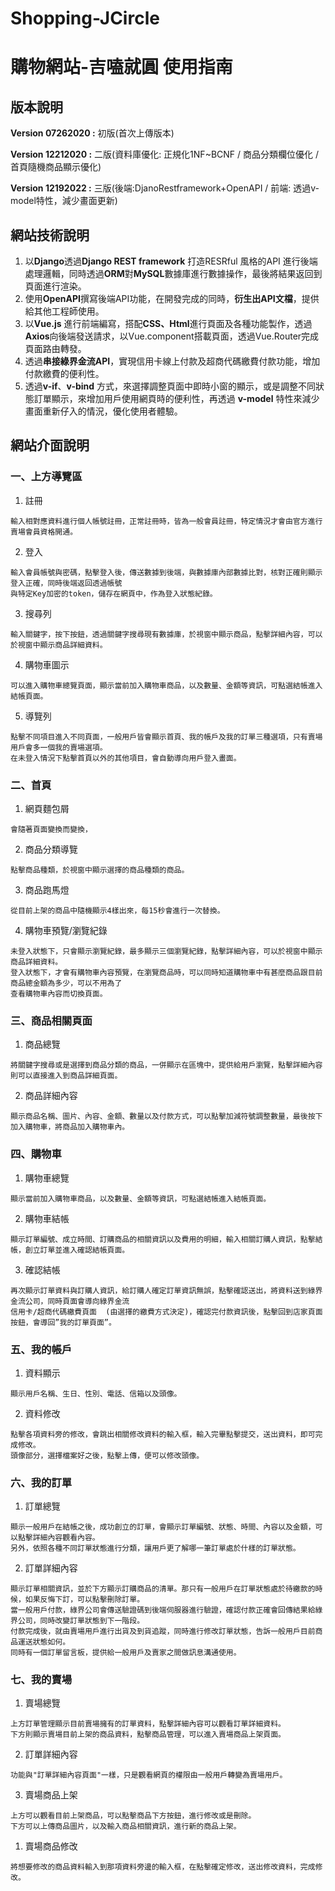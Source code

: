 # Shopping-JCircle

# 購物網站-吉嗑就圓 使用指南

## 版本說明

**Version 07262020 :** 初版(首次上傳版本)

**Version 12212020  :** 二版(資料庫優化: 正規化1NF~BCNF / 商品分類欄位優化 / 首頁隨機商品顯示優化) 

**Version 12192022  :** 三版(後端:DjanoRestframework+OpenAPI / 前端: 透過v-model特性，減少畫面更新) 
## 網站技術說明


1. 以**Django**透過**Django REST framework** 打造RESRful 風格的API 進行後端處理邏輯，同時透過**ORM**對**MySQL**數據庫進行數據操作，最後將結果返回到頁面進行渲染。
2. 使用**OpenAPI**撰寫後端API功能，在開發完成的同時，**衍生出API文檔**，提供給其他工程師使用。
3. 以**Vue.js** 進行前端編寫，搭配**CSS、Html**進行頁面及各種功能製作，透過**Axios**向後端發送請求，以Vue.component搭載頁面，透過Vue.Router完成頁面路由轉發。
4. 透過**串接綠界金流API**，實現信用卡線上付款及超商代碼繳費付款功能，增加付款繳費的便利性。
5. 透過**v-if**、**v-bind** 方式，來選擇調整頁面中即時小窗的顯示，或是調整不同狀態訂單顯示，來增加用戶使用網頁時的便利性，再透過 **v-model** 特性來減少畫面重新仔入的情況，優化使用者體驗。

## 網站介面說明

### 一、上方導覽區

1. 註冊

```
輸入相對應資料進行個人帳號註冊，正常註冊時，皆為一般會員註冊，特定情況才會由官方進行賣場會員資格開通。

```

2. 登入

```
輸入會員帳號與密碼，點擊登入後，傳送數據到後端，與數據庫內部數據比對，核對正確則顯示登入正確，同時後端返回透過帳號
與特定Key加密的token，儲存在網頁中，作為登入狀態紀錄。

```

3. 搜尋列

```
輸入關鍵字，按下按鈕，透過關鍵字搜尋現有數據庫，於視窗中顯示商品，點擊詳細內容，可以於視窗中顯示商品詳細資料。

```

4. 購物車圖示

```
可以進入購物車總覽頁面，顯示當前加入購物車商品，以及數量、金額等資訊，可點選結帳進入結帳頁面。

```

5. 導覽列

```
點擊不同項目進入不同頁面，一般用戶皆會顯示首頁、我的帳戶及我的訂單三種選項，只有賣場用戶會多一個我的賣場選項。
在未登入情況下點擊首頁以外的其他項目，會自動導向用戶登入畫面。

```

### 二、首頁

1. 網頁麵包屑

```
會隨著頁面變換而變換，

```

2. 商品分類導覽

```
點擊商品種類，於視窗中顯示選擇的商品種類的商品。

```

3. 商品跑馬燈

```
從目前上架的商品中隨機顯示4樣出來，每15秒會進行一次替換。

```

4. 購物車預覽/瀏覽紀錄

```
未登入狀態下，只會顯示瀏覽紀錄，最多顯示三個瀏覽紀錄，點擊詳細內容，可以於視窗中顯示商品詳細資料。
登入狀態下，才會有購物車內容預覽，在瀏覽商品時，可以同時知道購物車中有甚麼商品跟目前商品總金額為多少，可以不用為了
查看購物車內容而切換頁面。

```

### 三、商品相關頁面

1. 商品總覽

```
將關鍵字搜尋或是選擇到商品分類的商品，一併顯示在區塊中，提供給用戶瀏覽，點擊詳細內容則可以直接進入到商品詳細頁面。

```

2. 商品詳細內容

```
顯示商品名稱、圖片、內容、金額、數量以及付款方式，可以點擊加減符號調整數量，最後按下加入購物車，將商品加入購物車內。

```

### 四、購物車

1. 購物車總覽

```
顯示當前加入購物車商品，以及數量、金額等資訊，可點選結帳進入結帳頁面。

```

2. 購物車結帳

```
顯示訂單編號、成立時間、訂購商品的相關資訊以及費用的明細，輸入相關訂購人資訊，點擊結帳，創立訂單並進入確認結帳頁面。

```

3. 確認結帳

```
再次顯示訂單資料與訂購人資訊，給訂購人確定訂單資訊無誤，點擊確認送出，將資料送到綠界金流公司，同時頁面會導向綠界金流
信用卡/超商代碼繳費頁面  (由選擇的繳費方式決定)，確認完付款資訊後，點擊回到店家頁面按鈕，會導回”我的訂單頁面”。

```

### 五、我的帳戶

1. 資料顯示

```
顯示用戶名稱、生日、性別、電話、信箱以及頭像。

```

2. 資料修改

```
點擊各項資料旁的修改，會跳出相關修改資料的輸入框，輸入完畢點擊提交，送出資料，即可完成修改。
頭像部分，選擇檔案好之後，點擊上傳，便可以修改頭像。

```

### 六、我的訂單

1. 訂單總覽

```
顯示一般用戶在結帳之後，成功創立的訂單，會顯示訂單編號、狀態、時間、內容以及金額，可以點擊詳細內容觀看內容。
另外，依照各種不同訂單狀態進行分類，讓用戶更了解哪一筆訂單處於什樣的訂單狀態。

```

2. 訂單詳細內容

```
顯示訂單相關資訊，並於下方顯示訂購商品的清單。那只有一般用戶在訂單狀態處於待繳款的時候，如果反悔下訂，可以點擊刪除訂單。
當一般用戶付款，綠界公司會傳送驗證碼到後端伺服器進行驗證，確認付款正確會回傳結果給綠界公司，同時改變訂單狀態到下一階段。
付款完成後，就由賣場用戶進行出貨及到貨追蹤，同時進行修改訂單狀態，告訴一般用戶目前商品運送狀態如何。
同時有一個訂單留言板，提供給一般用戶及賣家之間做訊息溝通使用。

```

### 七、我的賣場

1. 賣場總覽

```
上方訂單管理顯示目前賣場擁有的訂單資料，點擊詳細內容可以觀看訂單詳細資料。
下方則顯示賣場目前上架的商品資料，點擊商品管理，可以進入賣場商品上架頁面。

```

2. 訂單詳細內容

```
功能與"訂單詳細內容頁面"一樣，只是觀看網頁的權限由一般用戶轉變為賣場用戶。

```

3. 賣場商品上架

```
上方可以觀看目前上架商品，可以點擊商品下方按鈕，進行修改或是刪除。
下方可以上傳商品圖片，以及輸入商品相關資訊，進行新的商品上架。

```

1. 賣場商品修改

```
將想要修改的商品資料輸入到那項資料旁邊的輸入框，在點擊確定修改，送出修改資料，完成修改。
```
